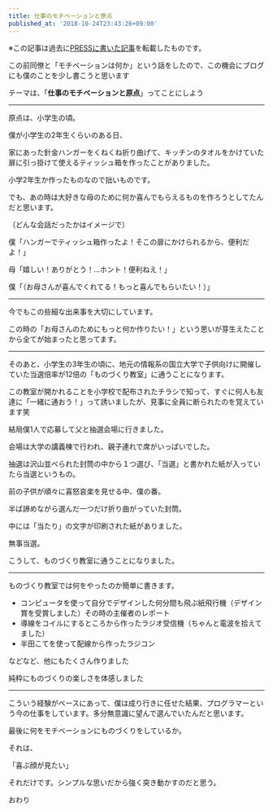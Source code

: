 ```yaml
---
title: 仕事のモチベーションと原点
published_at: '2018-10-24T23:43:26+09:00'
---
```

※この記事は過去に[PRESSに書いた記事](https://pressblog.me/blog_posts/109049)を転載したものです。

この前同僚と「モチベーションは何か」という話をしたので、この機会にブログにも僕のことを少し書こうと思います

テーマは、「**仕事のモチベーションと原点**」ってことにしよう

---

原点は、小学生の頃。


僕が小学生の2年生くらいのある日、

家にあった針金ハンガーをくねくね折り曲げて、キッチンのタオルをかけていた扉に引っ掛けて使えるティッシュ箱を作ったことがありました。

小学2年生か作ったものなので拙いものです。

でも、あの時は大好きな母のために何か喜んでもらえるものを作ろうとしてたんだと思います。

（どんな会話だったかはイメージで）

僕「ハンガーでティッシュ箱作ったよ！そこの扉にかけられるから、便利だよ！」

母「嬉しい！ありがとう！…ホント！便利ねえ！」

僕「（お母さんが喜んでくれてる！もっと喜んでもらいたい！）」

---

今でもこの些細な出来事を大切にしています。

この時の「お母さんのためにもっと何か作りたい！」という思いが芽生えたことから全てが始まったと思ってます。

---

そのあと、小学生の3年生の頃に、地元の情報系の国立大学で子供向けに開催していた当選倍率が12倍の「ものづくり教室」に通うことになります。

この教室が開かれることを小学校で配布されたチラシで知って、すぐに何人も友達に「一緒に通おう！」って誘いましたが、見事に全員に断られたのを覚えています笑

結局僕1人で応募して父と抽選会場に行きました。

会場は大学の講義棟で行われ、親子連れで席がいっぱいでした。

抽選は沢山並べられた封筒の中から１つ選び、「当選」と書かれた紙が入っていたら当選というもの。

前の子供が順々に喜怒哀楽を見せる中、僕の番。

半ば諦めながら選んだ一つだけ折り曲がっていた封筒。

中には「当たり」の文字が印刷された紙がありました。

無事当選。

こうして、ものづくり教室に通うことになりました。

---

ものづくり教室では何をやったのか簡単に書きます。

- コンピュータを使って自分でデザインした何分間も飛ぶ紙飛行機（デザイン賞を受賞しました）その時の主催者のレポート
- 導線をコイルにするところから作ったラジオ受信機（ちゃんと電波を拾えてました）
- 半田こてを使って配線から作ったラジコン

などなど、他にもたくさん作りました

純粋にものづくりの楽しさを体感しました

---

こういう経験がベースにあって、僕は成り行きに任せた結果、プログラマーという今の仕事をしています。多分無意識に望んで選んでいたんだと思います。

最後に何をモチベーションにものづくりをしているか。

それは、

「喜ぶ顔が見たい」

それだけです。シンプルな思いだから強く突き動かすのだと思う。

おわり
